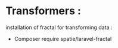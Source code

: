 # Transformers : 

installation of fractal for transforming data : 

- Composer require spatie/laravel-fractal
